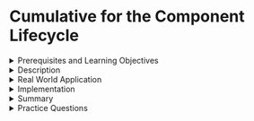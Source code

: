 # Cumulative for the  Component Lifecycle
<details><summary>Prerequisites and Learning Objectives</summary>

# Prerequisites

- Sound knowledge of HTML, CSS, and JavaScript.
- The basic idea of the MVC (Model-View-Controller) architecture.
- Basic knowledge about TypeScript.


# Learning Objectives

- To define Angular lifecycle hooks.
</details>
<details><summary>Description</summary>

# Description

- Angular Component Lifecycle is described using the Lifecycle Hooks.

## Components Life Cycle Hooks

Angular creates a component; renders it; creates and renders its children; checks it when its data-bound properties change; and destroys it before removing it from the DOM. These events are called **Lifecycle Hooks**. These Lifecycle hooks have eight different function calls which correspond to the lifecycle event. Every angular component has a life cycle event carried out in 2 different phases -  one linked to the component itself and the other linked to the children of that component.

## Eight lifecycle hooks in Angular

The below diagram illustrates the order in which the eight hooks are executed.

![Lifecycle Hooks](/modules_new/resources/hooks.png)

**constructor()** - The constructor of the component class gets executed first, before the execution of any other lifecycle hook events. If we need to inject any dependencies into the component, then the constructor is the best place to do so.

#### Lifecycle Hooks

**ngOnChanges()** - Called whenever the input properties of the component change. It returns a *SimpleChanges* object which holds any current and previous property values.

**ngOnInit()** - Called once to initialize the component and set the input properties. It initializes the component after Angular first displays the data-bound properties. 

**ngDoCheck()** - Called during all change-detection runs that Angular can't detect on its own. Also called immediately after the `ngOnChanges()` method.

**ngAfterContentInit()** - Invoked once after Angular performs any content projection into the component’s view.

**ngAfterContentChecked()** - Invoked after each time Angular checks for content projected into the component. It's called after `ngAfterContentInit()` and every subsequent `ngDoCheck()`.

**ngAfterViewInit()** - Invoked after Angular initializes the component's views and its child views.

**ngAfterViewChecked()** - Invoked after each time Angular checks for the content projected into the component. a It called after `ngAfterViewInit()` and every subsequent `ngAfterContentChecked()`.

**ngOnDestroy()** - Invoked before Angular destroys the directive or component.


 
</details>
<details><summary>Real World Application</summary>

# Real World Application

- Angular works using a component-based architecture. 
- Initially `constructor()` is called, followed by `ngOnChnages()`, `ngOnInit()`, with every keystroke, `ngDoCheck()` is called, followed by `noAfterContentInit()`, `ngAfterContentChecked()`, `ngAfterViewInit()`, `ngAfterViewChecked()` and finally `ngOnDestroy()`, if the component is destroyed.
</details>
<details><summary>Implementation</summary> 

# Implementation

To implement all the lifecycle hooks, two components parent and child are created using the following commands.

```properties
ng generate component parent
```

```properties
ng generate component child
```

Now add the parent component to the app component and add the child component to the parent component.

app.component.html:

```html
<app-parent></app-parent>
```

parent.component.html

```html
<p><b>Parent works!</b></p>
<app-child></app-child>
```

```html
<p><b>Child works!</b></p>
```

1. `ngOnInit()`: Called after the component is loaded into the DOM.

- The `ngOnInit()` is implemented by OnInit interface.
- A console.log statement is added to `ngOnInit()` in both child and parent components and the `constructor()`.

app.parent.ts

```ts
import { Component, OnInit } from '@angular/core';

@Component({
  selector: 'app-parent',
  templateUrl: './parent.component.html',
  styleUrls: ['./parent.component.css']
})
export class ParentComponent implements OnInit {

  constructor() { 
    console.log("Parent Constructor Called");
  }

  ngOnInit(): void {
    console.log("Parent ngOnInit called");
  }

}


```

app.child.ts

```ts
import { Component, OnInit } from '@angular/core';

@Component({
  selector: 'app-child',
  templateUrl: './child.component.html',
  styleUrls: ['./child.component.css']
})
export class ChildComponent implements OnInit {

  constructor() {
    console.log("Child Constructor Called");
   }

  ngOnInit(): void {
    console.log("Child ngOnInit called");
  }

}

```

HTML page:

![ngOnInit](/modules_new/resources/ngOnInit.PNG)

2. `ngOnDestroy()`: called before the component is removed from the DOM.

- A button is called to invoke and destroy the child component.
- The `ngOnDestroy()` method from OnDestroy interface is implemented in child component.

parent.component.html

```html
<p><b>Parent works!</b></p>
<button (click)="toggleChild();">Child Component</button>
<app-child *ngIf="isChild" ></app-child>
```

parent.component.ts:

```ts
import { Component, OnInit } from '@angular/core';

@Component({
  selector: 'app-parent',
  templateUrl: './parent.component.html',
  styleUrls: ['./parent.component.css']
})
export class ParentComponent implements OnInit {
  isChild = false;

  constructor() { 
    console.log("Parent Constructor Called");
  }

  ngOnInit(): void {
    console.log("Parent ngOnInit called");
  }
  toggleChild(){
    this.isChild=!this.isChild;
  }

}
```

child.component.ts:

```ts
import { Component, OnDestroy, OnInit } from '@angular/core';

@Component({
  selector: 'app-child',
  templateUrl: './child.component.html',
  styleUrls: ['./child.component.css']
})
export class ChildComponent implements OnInit ,OnDestroy{

  constructor() {
    console.log("Child Constructor Called");
   }

  ngOnInit(): void {
    console.log("Child ngOnInit called");
  }
  ngOnDestroy(): void {
      console.log("Child Component is Destroyed")
  }
  
}
```

HTML page:

![ngOnChangeParent](/modules_new/resources/ngOnChangesParent.PNG)

HTML page after child component is invoked(child component button is clicked):

![ngOnChangeChild](/modules_new/resources/ngOnChangesChild.PNG)

HTML page after child component is Destroyed (child component button is clicked again):

![ngOnDestroyChild](/modules_new/resources/ngOnDestroy.PNG)

3. `ngOnChanges()`: called once before `ngOnInit()` and when a data-bound input changes.

- The `ngOnChanges()` method is implemnted with a console.log statement in child component.
- A text input is created with two-way binding using `ngModel`.
- The text (data) is passed from parent to child component using `@Input` (data bound Input) and displayed using the text Interpolation.

<i> **Note**: FormsModule  should be imported and added to imports in NgModule to use ngModel. </i>

<i> **Note**: The concepts data binding and string interpolation are explained in upcomming modules. </i>

child.component.ts

```ts
import { Component, OnDestroy, OnInit, OnChanges, SimpleChanges, Input } from '@angular/core';

@Component({
  selector: 'app-child',
  templateUrl: './child.component.html',
  styleUrls: ['./child.component.css']
})
export class ChildComponent implements OnInit ,OnDestroy, OnChanges{

  @Input()
  name ='';

  constructor() {
    console.log("Child Constructor Called");
   }

  ngOnInit(): void {
    console.log("Child ngOnInit called");
  }
  ngOnChanges(changes: SimpleChanges): void {
      console.log("Child ngOnChanges called")
  }
  ngOnDestroy(): void {
      console.log("Child Component is Destroyed")
  }
  

}
```

child.component.html:
```html
<p><b>Child works!</b></p>
<p>{{name}}</p>
```
parent.component.ts
```ts
import { Component, Input, OnInit } from '@angular/core';

@Component({
  selector: 'app-parent',
  templateUrl: './parent.component.html',
  styleUrls: ['./parent.component.css']
})
export class ParentComponent implements OnInit {
  isChild = true;
  name ="";
  constructor() { 
    console.log("Parent Constructor Called");
  }

  ngOnInit(): void {
    console.log("Parent ngOnInit called");
  }
  toggleChild(){
    this.isChild=!this.isChild;
  }
  
}
```
parent.component.html:
```html
<p><b>Parent works!</b></p>
<button (click)="toggleChild();">Child Component</button>
<input  type = "text" [(ngModel)] ='name' >
<app-child *ngIf="isChild" [name] = 'name'></app-child>
```

HTML page:

![ngOnChanges](/modules_new/resources/ngOnChangesChild.PNG)

HTML page after entering data into the text box(data-bound input change):

![ngOnChangesDataBoundInput](/modules_new/resources/ngOnChangesData.PNG)

- The `ngOnChanges` uses an object called SimpleChanges, using which the previous and current values can be obtained.
- SimpleChanges object is added to console.log.

child.component.ts

```ts
import { Component, OnDestroy, OnInit, OnChanges, SimpleChanges, Input } from '@angular/core';

@Component({
  selector: 'app-child',
  templateUrl: './child.component.html',
  styleUrls: ['./child.component.css']
})
export class ChildComponent implements OnInit ,OnDestroy, OnChanges{

  @Input()
  name ='';

  constructor() {
    console.log("Child Constructor Called");
   }

  ngOnInit(): void {
    console.log("Child ngOnInit called");
  }
  ngOnChanges(changes: SimpleChanges): void {
      console.log(changes)
      console.log("Child ngOnChanges called")
  }
  ngOnDestroy(): void {
      console.log("Child Component is Destroyed")
  }
  

}
```

HTML page:

![Simple Changes](/modules_new/resources/SimpleChanges.PNG)

4. `ngDoCheck()`: 
   
- Invoked when the change detector of a given component is invoked.
- Called immediately after `ngOnChanges()` on every change detection run and immediately after `noOnInit` after the first run.

- `ngDoCheck()` is implemented in child and parent component. A console.log statement is added.

child.component.ts

```ts
import { Component, OnDestroy, OnInit, OnChanges, SimpleChanges, Input, DoCheck } from '@angular/core';

@Component({
  selector: 'app-child',
  templateUrl: './child.component.html',
  styleUrls: ['./child.component.css']
})
export class ChildComponent implements OnInit ,OnDestroy, OnChanges, DoCheck{

  @Input()
  name ='';

  constructor() {
    console.log("Child Constructor Called");
   }

  ngOnInit(): void {
    console.log("Child ngOnInit called");
  }
  ngOnChanges(changes: SimpleChanges): void {
      console.log(changes)
      console.log("Child ngOnChanges called")
  }
  ngOnDestroy(): void {
      console.log("Child Component is Destroyed")
  }
  ngDoCheck(): void {
      console.log("Child ngDoCheck called")
  }
  

}
```

parent.component.ts

```ts
import { Component, DoCheck, Input, OnInit } from '@angular/core';

@Component({
  selector: 'app-parent',
  templateUrl: './parent.component.html',
  styleUrls: ['./parent.component.css']
})
export class ParentComponent implements OnInit, DoCheck {
  isChild = true;
  name ="";
  constructor() { 
    console.log("Parent Constructor Called");
  }

  ngOnInit(): void {
    console.log("Parent ngOnInit called");
  }
  toggleChild(){
    this.isChild=!this.isChild;
  }
  ngDoCheck(): void {
    console.log("Parent ngDoCheck called")
}
  
}
```

HTML image:

![ngDoCheck](/modules_new/resources/ngDoCheck.PNG)

HTML page after change:

![ngDoCheck after change](/modules_new/resources/ngDoCheckChanges.PNG)


5. `ngAfterContentInit()`: called only once after the first doCheck.

-  Content projection is done from parent component to child component.
-  Content in `<h3>` is projected to child component using <ng-content> in child component html.
- A template reference variable component is added in the parent component and access suing @ContentChild  in child component.
  
child.component.ts:

```ts
import { Component, OnDestroy, OnInit, OnChanges, SimpleChanges, Input, DoCheck, AfterContentInit, ContentChild } from '@angular/core';

@Component({
  selector: 'app-child',
  templateUrl: './child.component.html',
  styleUrls: ['./child.component.css']
})
export class ChildComponent implements OnInit ,OnDestroy, OnChanges, DoCheck, AfterContentInit{

  @Input()
  name ='';
  @ContentChild('content') content:any; 

  constructor() {
    console.log("Child Constructor Called");
   }

  ngOnInit(): void {
    console.log("Child ngOnInit called");
    console.log("Child ngOnInit "+ this.content)
  }
  ngOnChanges(changes: SimpleChanges): void {
      console.log(changes)
      console.log("Child ngOnChanges called")
      console.log("Child ngOnInit "+ this.content)
  }
  ngOnDestroy(): void {
      console.log("Child Component is Destroyed")
  }
  ngDoCheck(): void {
      console.log("Child ngDoCheck called")
      console.log("Child DoCheck "+ this.content)
  }
  ngAfterContentInit(): void {
      console.log("child  after content init")
      console.log("Child AfterContentInit "+ this.content)
  }
  

}
```

child.component.html:

```html
<p><b>Child works!</b></p>
<p>{{name}}</p>
<ng-content></ng-content>
```

parent.component.ts:

```ts
import { Component, DoCheck, Input, OnInit } from '@angular/core';

@Component({
  selector: 'app-parent',
  templateUrl: './parent.component.html',
  styleUrls: ['./parent.component.css']
})
export class ParentComponent implements OnInit, DoCheck {
  isChild = true;
  name ="";
  constructor() { 
    console.log("Parent Constructor Called");
  }

  ngOnInit(): void {
    console.log("Parent ngOnInit called");
  }
  toggleChild(){
    this.isChild=!this.isChild;
  }
  ngDoCheck(): void {
    console.log("Parent ngDoCheck called")
}
  

}
```

parent.component.html:

```html
<p><b>Parent works!</b></p>
<button (click)="toggleChild();">Child Component</button>
<input  type = "text" [(ngModel)] ='name' >
<app-child *ngIf="isChild" [name] = 'name'>
<h3 #content>Content Projection</h3>
</app-child>
```

HTML Page:

![ngAfterContentInit](/modules_new/resources/AfterContentInit.PNG)

- The `ngAfterContentInit()` is called after `ngDoCheck()` and the template referenceobject is not avilable till `ngAfterContentInit()` is invoked.

6. The `ngAfterContentChecked()`: called after `ngAfterContentInit()` and after every subsequent `ngDoCheck()`.

- The `ngAfterContentChecked()` is implemented in child component and a console.log statemnt is added.

child.component.ts:
```ts
import { Component, OnDestroy, OnInit, OnChanges, SimpleChanges, Input, DoCheck, AfterContentInit, ContentChild,AfterContentChecked } from '@angular/core';

@Component({
  selector: 'app-child',
  templateUrl: './child.component.html',
  styleUrls: ['./child.component.css']
})
export class ChildComponent implements OnInit ,OnDestroy, OnChanges, DoCheck, AfterContentInit, AfterContentChecked{

  @Input()
  name ='';
  @ContentChild('content') content:any; 

  constructor() {
    console.log("Child Constructor Called");
   }

  ngOnInit(): void {
    console.log("Child ngOnInit called");
    console.log("Child ngOnInit "+ this.content)
  }
  ngOnChanges(changes: SimpleChanges): void {
      console.log(changes)
      console.log("Child ngOnChanges called")
      console.log("Child ngOnChanges "+ this.content)
  }
  ngOnDestroy(): void {
      console.log("Child Component is Destroyed")
  }
  ngDoCheck(): void {
      console.log("Child ngDoCheck called")
      console.log("Child DoCheck "+ this.content)
  }
  ngAfterContentInit(): void {
      console.log("child  after content init")
      console.log("Child AfterContentInit "+ this.content)
  }
  ngAfterContentChecked(): void {
      console.log("child  after content checked")
  }
  
}
```

HTML page:

![ngAfterContentChecked](/modules_new/resources/AfterContentChecked.PNG)

7. `ngAfterViewInit()`: called once after `ngAfterContentChecked()`.

8. `ngAfterViewChecked()`: called after `ngAfterViewInit()` and every subsequent `ngAfterContentChecked()`.

- The `ngAfterViewInit()` and the `ngAfterContentChecked()` are implemented and console.log statements are added.

child.component.ts:

```ts
import { Component, OnDestroy, OnInit, OnChanges, SimpleChanges, Input, DoCheck, AfterContentInit, ContentChild,AfterContentChecked, AfterViewChecked, AfterViewInit } from '@angular/core';

@Component({
  selector: 'app-child',
  templateUrl: './child.component.html',
  styleUrls: ['./child.component.css']
})
export class ChildComponent implements OnInit ,OnDestroy, OnChanges, DoCheck, AfterContentInit, AfterContentChecked, AfterViewInit, AfterViewChecked{

  @Input()
  name ='';
  @ContentChild('content') content:any; 

  constructor() {
    console.log("Child Constructor Called");
   }

  ngOnInit(): void {
    console.log("Child ngOnInit called");
    console.log("Child ngOnInit "+ this.content)
  }
  ngOnChanges(changes: SimpleChanges): void {
      console.log(changes)
      console.log("Child ngOnChanges called")
      console.log("Child ngOnChanges "+ this.content)
  }
  ngOnDestroy(): void {
      console.log("Child Component is Destroyed")
  }
  ngDoCheck(): void {
      console.log("Child ngDoCheck called")
      console.log("Child DoCheck "+ this.content)
  }
  ngAfterContentInit(): void {
      console.log("child  after content init")
      console.log("Child AfterContentInit "+ this.content)
  }
  ngAfterContentChecked(): void {
      console.log("child  after content checked")
  }
  ngAfterViewInit(): void {
    console.log("child  AfterViewInit")  
  }
  ngAfterViewChecked(): void {
    console.log("child  AfterViewChecked")  
  }

}
```

HTML page:
![ngAfterView](/modules_new/resources/ngAfterView.PNG)
















</details>
<details><summary>Summary</summary> 

# Summary

Angular Lifecycle hooks describe the life cycle of a Component.

- Component lifecycle starts with `constructor()` followed by eight lifecycle hooks.

1. **`ngOnChanges`**: When an input/output binding value changes.
2. **`ngOnInit`**: After the first `ngOnChanges`.
3. **`ngDoCheck`**: Developer's custom change detection.
4. **`ngAfterContentInit`**: After component content initialized.
5. **`ngAfterContentChecked`**: After every check of component content.
6. **`ngAfterViewInit`**: After a component's views are initialized.
7. **`ngAfterViewChecked`**: After every check of a component's views.
8. **`ngOnDestroy`**: Just before the component/directive is destroyed.
</details>
<details><summary>Practice Questions</summary>

[Practice Questions](./Quiz.gift)</details>
